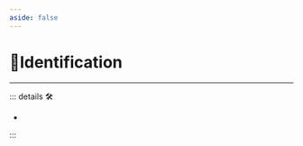 ```yaml
---
aside: false
---
```

# 💜<anima>Identification</anima>

---

<!-- =================================================== -->
<!-- =================================================== -->
<!-- =================================================== -->
<!-- =================================================== -->
<!-- =================================================== -->
::: details 🛠

-

:::
